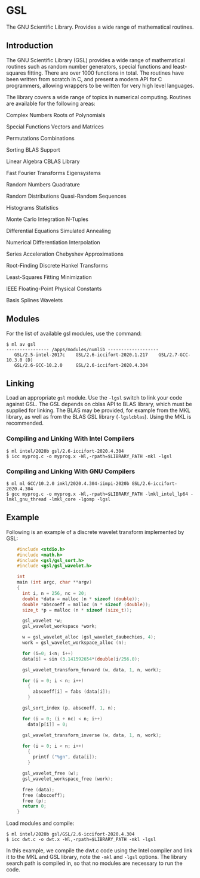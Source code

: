 # GSL

The GNU Scientific Library. Provides a wide range of mathematical routines.

## Introduction

The GNU Scientific Library (GSL) provides a wide range of mathematical routines such as random number generators, special functions and least-squares fitting. There are over 1000 functions in total. The routines have been written from scratch in C, and present a modern API for C programmers, allowing wrappers to be written for very high level languages.

The library covers a wide range of topics in numerical computing. Routines are available for the following areas:

Complex Numbers              Roots of Polynomials

Special Functions            Vectors and Matrices

Permutations                 Combinations

Sorting                      BLAS Support

Linear Algebra               CBLAS Library

Fast Fourier Transforms      Eigensystems

Random Numbers               Quadrature

Random Distributions         Quasi-Random Sequences

Histograms                   Statistics

Monte Carlo Integration      N-Tuples

Differential Equations       Simulated Annealing

Numerical Differentiation    Interpolation

Series Acceleration          Chebyshev Approximations

Root-Finding                 Discrete Hankel Transforms

Least-Squares Fitting        Minimization

IEEE Floating-Point          Physical Constants

Basis Splines                Wavelets

## Modules

For the list of available gsl modules, use the command:

```console
$ ml av gsl
---------------- /apps/modules/numlib -------------------
   GSL/2.5-intel-2017c    GSL/2.6-iccifort-2020.1.217    GSL/2.7-GCC-10.3.0 (D)
   GSL/2.6-GCC-10.2.0     GSL/2.6-iccifort-2020.4.304
```

## Linking

Load an appropriate `gsl` module. Use the `-lgsl` switch to link your code against GSL. The GSL depends on cblas API to BLAS library, which must be supplied for linking. The BLAS may be provided, for example from the MKL library, as well as from the BLAS GSL library (`-lgslcblas`). Using the MKL is recommended.

### Compiling and Linking With Intel Compilers

```console
$ ml intel/2020b gsl/2.6-iccifort-2020.4.304
$ icc myprog.c -o myprog.x -Wl,-rpath=$LIBRARY_PATH -mkl -lgsl
```

### Compiling and Linking With GNU Compilers

```console
$ ml ml GCC/10.2.0 imkl/2020.4.304-iimpi-2020b GSL/2.6-iccifort-2020.4.304
$ gcc myprog.c -o myprog.x -Wl,-rpath=$LIBRARY_PATH -lmkl_intel_lp64 -lmkl_gnu_thread -lmkl_core -lgomp -lgsl
```

## Example

Following is an example of a discrete wavelet transform implemented by GSL:

```cpp
    #include <stdio.h>
    #include <math.h>
    #include <gsl/gsl_sort.h>
    #include <gsl/gsl_wavelet.h>

    int
    main (int argc, char **argv)
    {
      int i, n = 256, nc = 20;
      double *data = malloc (n * sizeof (double));
      double *abscoeff = malloc (n * sizeof (double));
      size_t *p = malloc (n * sizeof (size_t));

      gsl_wavelet *w;
      gsl_wavelet_workspace *work;

      w = gsl_wavelet_alloc (gsl_wavelet_daubechies, 4);
      work = gsl_wavelet_workspace_alloc (n);

      for (i=0; i<n; i++)
      data[i] = sin (3.141592654*(double)i/256.0);

      gsl_wavelet_transform_forward (w, data, 1, n, work);

      for (i = 0; i < n; i++)
        {
          abscoeff[i] = fabs (data[i]);
        }

      gsl_sort_index (p, abscoeff, 1, n);

      for (i = 0; (i + nc) < n; i++)
        data[p[i]] = 0;

      gsl_wavelet_transform_inverse (w, data, 1, n, work);

      for (i = 0; i < n; i++)
        {
          printf ("%gn", data[i]);
        }

      gsl_wavelet_free (w);
      gsl_wavelet_workspace_free (work);

      free (data);
      free (abscoeff);
      free (p);
      return 0;
    }
```

Load modules and compile:

```console
$ ml intel/2020b gsl/GSL/2.6-iccifort-2020.4.304
$ icc dwt.c -o dwt.x -Wl,-rpath=$LIBRARY_PATH -mkl -lgsl
```

In this example, we compile the dwt.c code using the Intel compiler and link it to the MKL and GSL library, note the `-mkl` and `-lgsl` options. The library search path is compiled in, so that no modules are necessary to run the code.
